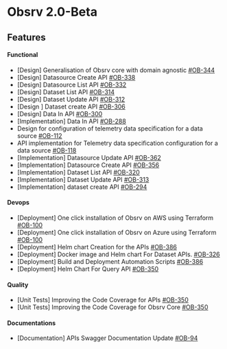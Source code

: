 # Obsrv 2.0-Beta

## **Features**



#### **Functional**

* \[Design] Generalisation of Obsrv core with domain agnostic [#OB-344](https://project-sunbird.atlassian.net/browse/OB-344)
* \[Design] Datasource Create API [#OB-338](https://project-sunbird.atlassian.net/browse/OB-338)
* \[Design] Datasource List API [#OB-332](https://project-sunbird.atlassian.net/browse/OB-332)
* \[Design] Dataset List API [#OB-314](https://project-sunbird.atlassian.net/browse/OB-314)
* \[Design] Dataset Update API [#OB-312](https://project-sunbird.atlassian.net/browse/OB-312)
* \[Design ] Dataset create API [#OB-306](https://project-sunbird.atlassian.net/browse/OB-306)
* \[Design] Data In API [#OB-300](https://project-sunbird.atlassian.net/browse/OB-300)
* \[Implementation] Data In API [#OB-288](https://project-sunbird.atlassian.net/browse/OB-288)
* Design for configuration of telemetry data specification for a data source [#OB-112](https://project-sunbird.atlassian.net/browse/OB-112)
* API implementation for Telemetry data specification configuration for a data source [#OB-118](https://project-sunbird.atlassian.net/browse/OB-118)
* \[Implementation] Datasource Update API [#OB-362](https://project-sunbird.atlassian.net/browse/OB-362)
* \[Implementation] Datasource Create API [#OB-356](https://project-sunbird.atlassian.net/browse/OB-356)
* \[Implementation] Dataset List API [#OB-320](https://project-sunbird.atlassian.net/browse/OB-320)
* \[Implementation] Dataset Update API [#OB-313](https://project-sunbird.atlassian.net/browse/OB-313)
* \[Implementation] dataset create API [#OB-294](https://project-sunbird.atlassian.net/browse/OB-294)

#### **Devops**

* \[Deployment] One click installation of Obsrv on AWS using Terraform [#OB-100](https://project-sunbird.atlassian.net/browse/OB-100)
* \[Deployment] One click installation of Obsrv on Azure using Terraform [#OB-100](https://project-sunbird.atlassian.net/browse/OB-100)
* \[Deployment] Helm chart Creation for the APIs [#OB-386](https://project-sunbird.atlassian.net/browse/OB-386)
* \[Deployment] Docker image and Helm chart For Dataset APIs. [#OB-326](https://project-sunbird.atlassian.net/browse/OB-326)
* \[Deployment] Build and Deployment Automation Scripts [#OB-386](https://project-sunbird.atlassian.net/browse/OB-386)
* \[Deployment] Helm Chart For Query API [#OB-350](https://project-sunbird.atlassian.net/browse/OB-350)

#### **Quality**

* \[Unit Tests] Improving the Code Coverage for APIs [#OB-350](https://project-sunbird.atlassian.net/browse/OB-350)
* \[Unit Tests] Improving the Code Coverage for Obsrv Core [#OB-350](https://project-sunbird.atlassian.net/browse/OB-350)

#### **Documentations**

* \[Documentation] APIs Swagger Documentation Update [#OB-94](https://project-sunbird.atlassian.net/browse/OB-94)
